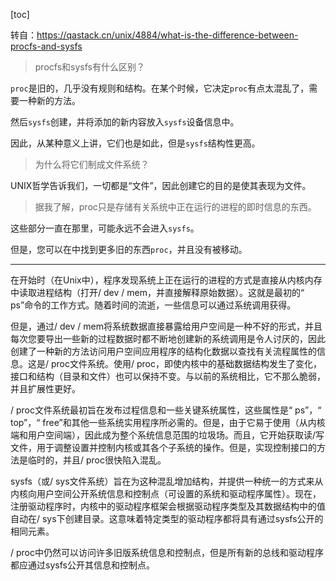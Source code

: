 [toc]

转自：https://qastack.cn/unix/4884/what-is-the-difference-between-procfs-and-sysfs



> procfs和sysfs有什么区别？

`proc`是旧的，几乎没有规则和结构。在某个时候，它决定`proc`有点太混乱了，需要一种新的方法。

然后`sysfs`创建，并将添加的新内容放入`sysfs`设备信息中。

因此，从某种意义上讲，它们也是如此，但是`sysfs`结构性更高。

> 为什么将它们制成文件系统？

UNIX哲学告诉我们，一切都是“文件”，因此创建它的目的是使其表现为文件。

> 据我了解，proc只是存储有关系统中正在运行的进程的即时信息的东西。

这些部分一直在那里，可能永远不会进入`sysfs`。

但是，您可以在中找到更多旧的东西`proc`，并且没有被移动。





---



在开始时（在Unix中），程序发现系统上正在运行的进程的方式是直接从内核内存中读取进程结构（打开/ dev / mem，并直接解释原始数据）。这就是最初的“ ps”命令的工作方式。随着时间的流逝，一些信息可以通过系统调用获得。

但是，通过/ dev / mem将系统数据直接暴露给用户空间是一种不好的形式，并且每次您要导出一些新的过程数据时都不断地创建新的系统调用是令人讨厌的，因此创建了一种新的方法访问用户空间应用程序的结构化数据以查找有关流程属性的信息。这是/ proc文件系统。使用/ proc，即使内核中的基础数据结构发生了变化，接口和结构（目录和文件）也可以保持不变。与以前的系统相比，它不那么脆弱，并且扩展性更好。

/ proc文件系统最初旨在发布过程信息和一些关键系统属性，这些属性是“ ps”，“ top”，“ free”和其他一些系统实用程序所必需的。但是，由于它易于使用（从内核端和用户空间端），因此成为整个系统信息范围的垃圾场。而且，它开始获取读/写文件，用于调整设置并控制内核或其各个子系统的操作。但是，实现控制接口的方法是临时的，并且/ proc很快陷入混乱。

sysfs（或/ sys文件系统）旨在为这种混乱增加结构，并提供一种统一的方式来从内核向用户空间公开系统信息和控制点（可设置的系统和驱动程序属性）。现在，注册驱动程序时，内核中的驱动程序框架会根据驱动程序类型及其数据结构中的值自动在/ sys下创建目录。这意味着特定类型的驱动程序都将具有通过sysfs公开的相同元素。

/ proc中仍然可以访问许多旧版系统信息和控制点，但是所有新的总线和驱动程序都应通过sysfs公开其信息和控制点。











